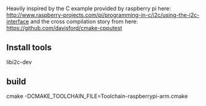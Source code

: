 ##


Heavily inspired by the C example provided by raspberry pi here: http://www.raspberry-projects.com/pi/programming-in-c/i2c/using-the-i2c-interface
and the cross compilation story from here: https://github.com/davisford/cmake-cpputest

## Install tools

libi2c-dev

## build

cmake -DCMAKE_TOOLCHAIN_FILE=Toolchain-raspberrypi-arm.cmake
